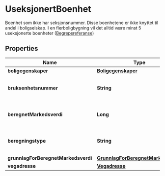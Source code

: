 

# UseksjonertBoenhet

Boenhet som ikke har seksjonsnummer. Disse boenhetene er ikke knyttet til andel i boligselskap. I en flerboligbygning vil det alltid være minst 5 useksjonerte boenheter (<a href='https://data.skatteetaten.no/web/datakatalog/begrep/9c33fd5f-2964-11e6-b2bc-96405985e0fa'>Begrepsreferanse</a>)

## Properties

| Name | Type | Description | Notes |
|------------ | ------------- | ------------- | -------------|
|**boligegenskaper** | [**Boligegenskaper**](Boligegenskaper.md) |  |  [optional] |
|**bruksenhetsnummer** | **String** | vilkårlig lang sekvens av tegn inkludert aksenter og spesielle tegn fra standardiserte tegnsett (&lt;a href&#x3D;&#39;https://data.skatteetaten.no/web/datakatalog/begrep/20b52af3-9fe1-11e5-a9f8-e4115b280940&#39;&gt;Begrepsreferanse&lt;/a&gt;) |  [optional] |
|**beregnetMarkedsverdi** | **Long** | en sum av penger i hele kroner brukt i en kontekst. Dette kan være en transaksjon, saldo o.l. (&lt;a href&#x3D;&#39;https://data.skatteetaten.no/web/datakatalog/begrep/20b2e146-9fe1-11e5-a9f8-e4115b280940&#39;&gt;Begrepsreferanse&lt;/a&gt;) |  [optional] |
|**beregningstype** | **String** | Kodeliste som angir om en beregnet markedsverdi er basert på maskinell beregning eller dokumentert markedsverdi (&lt;a href&#x3D;&#39;https://data.skatteetaten.no/web/datakatalog/kodeliste/210836b0-a125-4b2e-b37c-40aa08636eed&#39;&gt;Kodelistereferanse&lt;/a&gt;) |  [optional] |
|**grunnlagForBeregnetMarkedsverdi** | [**GrunnlagForBeregnetMarkedsverdi**](GrunnlagForBeregnetMarkedsverdi.md) |  |  [optional] |
|**vegadresse** | [**Vegadresse**](Vegadresse.md) |  |  [optional] |



